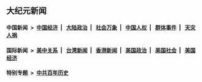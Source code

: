 ## 大纪元新闻

#### 中国新闻 &nbsp;>&nbsp; [中国经济](indexes/ncid283/README.md?02202045) &nbsp;| &nbsp; [大陆政治](indexes/ncid277/README.md?02202045) &nbsp;| &nbsp; [社会万象](indexes/ncid282/README.md?02202045) &nbsp;| &nbsp; [中国人权](indexes/ncid278/README.md?02202045) &nbsp;| &nbsp; [群体事件](indexes/ncid279/README.md?02202045) &nbsp;| &nbsp; [天灾人祸](indexes/ncid280/README.md?02202045)

#### 国际新闻 &nbsp;>&nbsp; [美中关系](indexes/nf1412576/README.md?02202045) &nbsp;| &nbsp; [台湾新闻](indexes/ncid1349361/README.md?02202045) &nbsp;| &nbsp; [香港新闻](indexes/ncid1349362/README.md?02202045) &nbsp;| &nbsp; [美国政治](indexes/ncid1078159/README.md?02202045) &nbsp;| &nbsp; [美国社会](indexes/ncid1078160/README.md?02202045) &nbsp;| &nbsp; [美国经济](indexes/ncid1078158/README.md?02202045)

#### 特别专题 &nbsp;>&nbsp; [中共百年历史](https://github.com/epoch-news/epoch-special/blob/master/README.md?02202045)  
